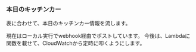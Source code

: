 ### 本日のキッチンカー

表に合わせて、本日のキッチンカー情報を流します。

現在はローカル実行でwebhook経由でポストしています。
今後は、Lambdaに関数を載せて、CloudWatchから定時に叩くようにします。